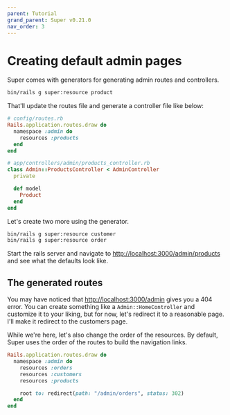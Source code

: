 ```yaml
---
parent: Tutorial
grand_parent: Super v0.21.0
nav_order: 3
---
```

# Creating default admin pages

Super comes with generators for generating admin routes and controllers.

```sh
bin/rails g super:resource product
```

That'll update the routes file and generate a controller file like below:

```ruby
# config/routes.rb
Rails.application.routes.draw do
  namespace :admin do
    resources :products
  end
end

# app/controllers/admin/products_controller.rb
class Admin::ProductsController < AdminController
  private

  def model
    Product
  end
end
```

Let's create two more using the generator.

```sh
bin/rails g super:resource customer
bin/rails g super:resource order
```

Start the rails server and navigate to <http://localhost:3000/admin/products> and see what the defaults look like.


## The generated routes

You may have noticed that <http://localhost:3000/admin> gives you a 404 error. You can create something like a `Admin::HomeController` and customize it to your liking, but for now, let's redirect it to a reasonable page. I'll make it redirect to the customers page.

While we're here, let's also change the order of the resources. By default, Super uses the order of the routes to build the navigation links.

```ruby
Rails.application.routes.draw do
  namespace :admin do
    resources :orders
    resources :customers
    resources :products

    root to: redirect(path: "/admin/orders", status: 302)
  end
end
```
